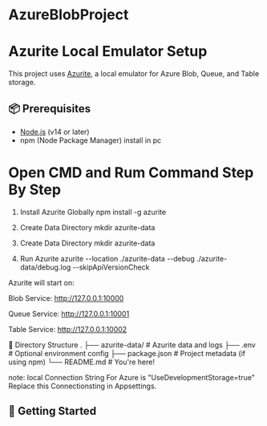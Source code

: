 # AzureBlobProject

# Azurite Local Emulator Setup

This project uses [Azurite](https://github.com/Azure/Azurite), a local emulator for Azure Blob, Queue, and Table storage.

## 📦 Prerequisites

- [Node.js](https://nodejs.org/) (v14 or later)
- npm (Node Package Manager) install in pc

# Open CMD and Rum Command Step By Step
1. Install Azurite Globally
   npm install -g azurite

2. Create Data Directory
   mkdir azurite-data

3. Create Data Directory
  mkdir azurite-data

5. Run Azurite
  azurite --location ./azurite-data --debug ./azurite-data/debug.log --skipApiVersionCheck

Azurite will start on:

Blob Service: http://127.0.0.1:10000

Queue Service: http://127.0.0.1:10001

Table Service: http://127.0.0.1:10002

📂 Directory Structure
.
├── azurite-data/        # Azurite data and logs
├── .env                 # Optional environment config
├── package.json         # Project metadata (if using npm)
└── README.md            # You're here!

note: local Connection String For Azure is "UseDevelopmentStorage=true" Replace this Connectionsting in Appsettings.

## 🚀 Getting Started

